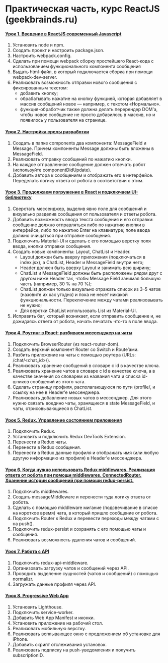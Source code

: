 # Практическая часть, курс ReactJS (geekbrainds.ru) 

#### [Урок 1. Введение в ReactJS современный Javascript](https://github.com/Loovery/geekbrains-react/pull/1/files)
1. Установить node и npm.
2. Создать проект и настроить package.json.
3. Настроить webpack.config.
4. Сделать при помощи webpack сборку простейшего React-кода с использованием функционального компонента сообщения
5. Выдать html-файл, в который подключается сборка при помощи webpack-dev-server.
6. Реализовать возможность отправки нового сообщения с фиксированным текстом:
   - добавить кнопку;
   - обрабатывать нажатие на кнопку функцией, которая добавляет в массив сообщений новое — например, с текстом «Нормально».
   - функция-обработчик также должна делать перерендер DOM’а, чтобы новое сообщение не просто добавилось в массив, но и появилось у пользователя на странице.


#### [Урок 2. Настройка среды разработки](https://github.com/Loovery/geekbrains-react/pull/2/files)
1. Создать в папке components два компонента: MessageField и Message. Причем компоненты Message должны быть вложены в MessageField.
2. Реализовать отправку сообщений по нажатию кнопки.
3. На каждое отправленное сообщение должен отвечать робот (используйте componentDidUpdate).
4. Добавить автора к сообщениям и отображать его в интерфейсе. Переделать логику ответа от робота в соответствии с этим.


#### [Урок 3. Продолжаем погружение в React и подключаем UI-библиотеку](https://github.com/Loovery/geekbrains-react/pull/3/files)
1. Сверстать мессенджер, выделив явно поле для сообщений и визуально разделив сообщения от пользователя и ответы робота.
2. Добавить возможность ввода текста сообщения и его отправки:
сообщение должно отправляться либо по нажатию кнопки в интерфейсе, либо по нажатию Enter на клавиатуре;
поле ввода должно очищаться при отправке сообщения.
3. Подключить Material-UI и сделать с его помощью верстку поля ввода, кнопки отправки сообщения.
4. Создать новые компоненты: Layout, ChatList и Header.
   - Layout должен быть вверху приложения (подключаться в index.jsx), а ChatList, Header и MessageField внутри него;
   - Header должен быть вверху Layout и занимать всю ширину;
   - ChatList и MessageField должны быть расположены рядом друг с другом ниже Header так, чтобы Message Field занимал большую часть (например, 30 % на 70 %);
   - ChatList должен только визуально отражать список из 3–5 чатов (назовите их как угодно) и пока не несет никакой функциональности. Переключение между чатами реализовывать не нужно;
   - Для верстки ChatList использовать List из Material-UI.
5. Исправить баг, который возникает, если отправить сообщение и, не дожидаясь ответа от робота, начать печатать что-то в поле ввода.


#### [Урок 4. Роутинг в React: разбиваем мессенджер на чаты](https://github.com/Loovery/geekbrains-react/pull/4/files)
1. Подключить BrowserRouter (из react-router-dom).
2. Создать верхний компонент Router со Switch и Route’ами.
3. Разбить приложение на чаты с помощью роутера (URLs: /chat/<chat_id>/).
4. Реализовать хранение сообщений в словаре с id в качестве ключа.
5. Реализовать хранение чатов в словаре с id в качестве ключа, а в качестве значения со словарем из названия чата и списка id-шников сообщений из этого чата.
6. Сделать страницу профиля, располагающуюся по пути /profile/, и ссылку на нее в Header’е мессенджера.
7. Реализовать добавление новых чатов в мессенджер. Для этого нужно связать воедино чаты, хранящиеся в state MessageField, и чаты, отрисовывающиеся в ChatList.

#### [Урок 5. Redux. Управление состоянием приложения](https://github.com/Loovery/geekbrains-react/pull/5/files)
1. Подключить Redux.
2. Установить и подключить Redux DevTools Extension.
3. Перенести в Redux чаты.
4. Перенести в Redux сообщения.
5. Перенести в Redux данные профиля и отображать имя (или любую другую информацию из профиля) в Header’е мессенджера.

#### [Урок 6. Когда нужно использовать Redux middlewares. Реализация ответа от робота при помощи middlewares. ConnectedRouter. Хранение истории сообщений при помощи redux-persist.](https://github.com/Loovery/geekbrains-react/pull/6/files)
1. Подключить middlewares.
2. Создать messageMiddleware и перенести туда логику ответа от робота.
3. Сделать с помощью middleware мигание (подсвечивание в списке на короткое время) чата, в который пришло сообщение от робота.
4. Подключить Router к Redux и перевести переходы между чатами с <Link> на push().
5. Подключить redux-persist и сохранять с его помощью чаты и сообщения.
6. Реализовать возможность удаления чатов и сообщений.

#### [Урок 7. Работа с API](https://github.com/Loovery/geekbrains-react/pull/7/files)
1. Подключить redux-api-middleware.
2. Организовать загрузку чатов и сообщений через API.
3. Проводить выделение сущностей (чатов и сообщений) с помощью normalizr.
4. Загружать данные профиля через API.

#### [Урок 8. Progressive Web App](https://github.com/Loovery/geekbrains-react/pull/8/files)
1. Установить Lighthouse.
2. Подключить service-worker.
3. Добавить Web App Manifest и иконки.
4. Установить приложение на рабочий стол.
5. Реализовать мобильную верстку.
6. Реализовать всплывающее окно с предложением об установке для iPhone.
7. Добавить скрипт отслеживания установок.
8. Реализовать подписку на push-уведомления и получить subscriptionID.
